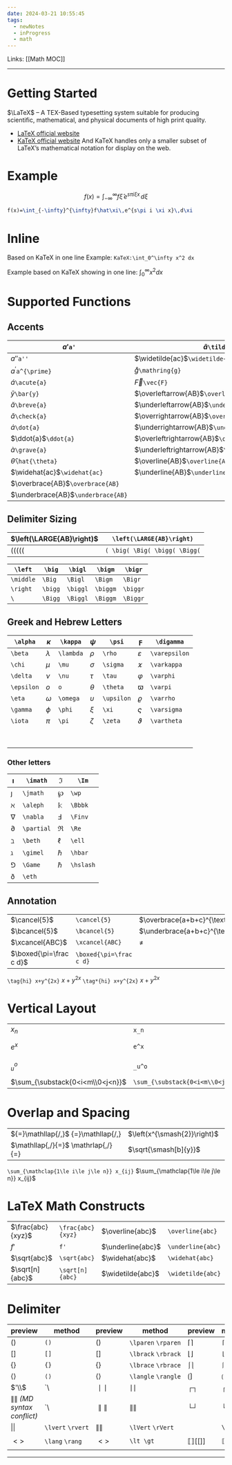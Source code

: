 ```yaml
---
date: 2024-03-21 10:55:45
tags:
  - newNotes
  - inProgress
  - math
---
```

Links: [[Math MOC]]

---
# Getting Started
$\LaTeX$ – A TEX-Based typesetting system suitable for producing scientific, mathematical, and physical documents of high print quality.
- [LaTeX official website](latex-project.org)
- [KaTeX official website](katex.org)
And KaTeX handles only a smaller subset of LaTeX’s mathematical notation for display on the web.
# Example
$$
f(x)=\int_{-\infty}^{\infty}f\hat\xi\,e^{s\pi i \xi x}\,d\xi
$$
```latex
f(x)=\int_{-\infty}^{\infty}f\hat\xi\,e^{s\pi i \xi x}\,d\xi
```
# Inline
Based on KaTeX in one line 
Example: `KaTeX:\int_0^\infty x^2 dx`

Example based on KaTeX showing in one line: $\int_0^\infty x^2 dx$ 
# Supported Functions
## Accents
| $a'$`a'`                           | $\tilde{a}$`\tilde{a}`                               |
| ---------------------------------- | ---------------------------------------------------- |
| $a''$`a''`                         | $\widetilde{ac}$`\widetilde{ac}`                     |
| $a^{\prime}$`a^{\prime}`           | $\mathring{g}$`\mathring{g}`                         |
| $\acute{a}$`\acute{a}`             | $\vec{F}$`\vec{F}`                                   |
| $\bar{y}$​`\bar{y}`                | $\overleftarrow{AB}$`\overleftarrow{AB}`             |
| $\breve{a}$`\breve{a}`             | $\underleftarrow{AB}$`\underleftarrow{AB}`           |
| $\check{a}$`\check{a}`             | $\overrightarrow{AB}$`\overrightarrow{AB}`           |
| $\dot{a}$`\dot{a}`                 | $\underrightarrow{AB}$`\underrightarrow{AB}`         |
| $\ddot{a}$`\ddot{a}`               | $\overleftrightarrow{AB}$`\overleftrightarrow{AB}`   |
| $\grave{a}$`\grave{a}`             | $\underleftrightarrow{AB}$`\underleftrightarrow{AB}` |
| $\hat{\theta}$`\hat{\theta}`       | $\overline{AB}$`\overline{AB}`                       |
| $\widehat{ac}$`\widehat{ac}`       | $\underline{AB}$`\underline{AB}`                     |
| $\overbrace{AB}$`\overbrace{AB}`   |                                                      |
| $\underbrace{AB}$`\underbrace{AB}` |                                                      |

## Delimiter Sizing
| $\left(\LARGE{AB}\right)$     | `\left(\LARGE{AB}\right)`     |
| ----------------------------- | ----------------------------- |
| $( \big( \Big( \bigg( \Bigg($ | `( \big( \Big( \bigg( \Bigg(` |


| `\left`   | `\big`  | `\bigl`  | `\bigm`  | `\bigr`  |
| --------- | ------- | -------- | -------- | -------- |
| `\middle` | `\Big`  | `\Bigl`  | `\Bigm`  | `\Bigr`  |
| `\right`  | `\bigg` | `\biggl` | `\biggm` | `\biggr` |
| `\`       | `\Bigg` | `\Biggl` | `\Biggm` | `\Biggr` |
## Greek and Hebrew Letters
| `\alpha`   | $\kappa$  | `\kappa`  | $\psi$     | `\psi`     | $\digamma$    | `\digamma`    |
| ---------- | --------- | --------- | ---------- | ---------- | ------------- | ------------- |
| `\beta`    | $\lambda$ | `\lambda` | $\rho$     | `\rho`     | $\varepsilon$ | `\varepsilon` |
| `\chi`     | $\mu$     | `\mu`     | $\sigma$   | `\sigma`   | $\varkappa$   | `\varkappa`   |
| `\delta`   | $\nu$     | `\nu`     | $\tau$     | `\tau`     | $\varphi$     | `\varphi`     |
| `\epsilon` | $o$       | `o`       | $\theta$   | `\theta`   | $\varpi$      | `\varpi`      |
| `\eta`     | $\omega$  | `\omega`  | $\upsilon$ | `\upsilon` | $\varrho$     | `\varrho`     |
| `\gamma`   | $\phi$    | `\phi`    | $\xi$      | `\xi`      | $\varsigma$   | `\varsigma`   |
| `\iota`    | $\pi$     | `\pi`     | $\zeta$    | `\zeta`    | $\vartheta$   | `\vartheta`   |
|            |           |           |            |            |               |               |
|            |           |           |            |            |               |               |
|            |           |           |            |            |               |               |
|            |           |           |            |            |               |               |
|            |           |           |            |            |               |               |
|            |           |           |            |            |               |               |
|            |           |           |            |            |               |               |
|            |           |           |            |            |               |               |

### Other letters

| $\imath$   | `\imath`   | $\Im$     | `\Im`     |
| ---------- | ---------- | --------- | --------- |
| $\jmath$   | `\jmath`   | $\wp$     | `\wp`     |
| $\aleph$   | `\aleph`   | $\Bbbk$   | `\Bbbk`   |
| $\nabla$   | `\nabla`   | $\Finv$   | `\Finv`   |
| $\partial$ | `\partial` | $\Re$     | `\Re`     |
| $\beth$    | `\beth`    | $\ell$    | `\ell`    |
| $\gimel$   | `\gimel`   | $\hbar$   | `\hbar`   |
| $\Game$    | `\Game`    | $\hslash$ | `\hslash` |
| $\eth$     | `\eth`     |           |           |
## Annotation
|                         |                         |                                    |                                    |
| ----------------------- | ----------------------- | ---------------------------------- | ---------------------------------- |
| $\cancel{5}$​           | `\cancel{5}`            | $\overbrace{a+b+c}^{\text{note}}$  | `\overbrace{a+b+c}^{\text{note}}`  |
| $\bcancel{5}$           | `\bcancel{5}`           | $\underbrace{a+b+c}^{\text{note}}$ | `\underbrace{a+b+c}_{\text{note}}` |
| $\xcancel{ABC}$         | `\xcancel{ABC}`         | $\not=$                            | `\not =`                           |
| $\boxed{\pi=\frac c d}$ | `\boxed{\pi=\frac c d}` |                                    |                                    |
`\tag{hi} x+y^{2x}`
$\tag{hi} x+y^{2x}$
`\tag*{hi} x+y^{2x}`
$\tag*{hi} x+y^{2x}$
# Vertical Layout
|                                  |                                  |                   |                   |
| -------------------------------- | -------------------------------- | ----------------- | ----------------- |
| $x_n$​                           | `x_n`                            | $a\atop b$        | `a \atop b`       |
| $e^x$                            | `e^x`                            | $\overset{!}{=}$  | `\overset{!}{=}`  |
| $_u^o$                           | `_u^o`                           | $\underset{!}{=}$ | `\underset{!}{=}` |
| $\sum_{\substack{0<i<m\\0<j<n}}$ | `\sum_{\substack{0<i<m\\0<j<n}}` |                   |                   |
# Overlap and Spacing
|                                     |                              |                            |
| ----------------------------------- | ---------------------------- | -------------------------- |
| ${=}\mathllap{/,}$ {=}\mathllap{/,} | $\left(x^{\smash{2}}\right)$ | \left(x^{\smash{2}}\right) |
| $\mathllap{,/}{=}$ \mathrlap{,/}{=} | $\sqrt{\smash[b]{y}}$        | \sqrt{\smash[b]{y}}        |
`\sum_{\mathclap{1\le i\le j\le n}} x_{ij}`
$\sum_{\mathclap{1\le i\le j\le n}} x_{ij}$
# LaTeX Math Constructs
|                    |                   |                   |                   |                        |                        |
| ------------------ | ----------------- | ----------------- | ----------------- | ---------------------- | ---------------------- |
| $\frac{abc}{xyz}$​ | `\frac{abc}{xyz}` | $\overline{abc}$  | `\overline{abc}`  | $\overrightarrow{abc}$ | `\overrightarrow{abc}` |
| $f'$               | `f'`              | $\underline{abc}$ | `\underline{abc}` | $\overleftarrow{abc}$  | `\overleftarrow{abc}`  |
| $\sqrt{abc}$       | `\sqrt{abc}`      | $\widehat{abc}$   | `\widehat{abc}`   | $\overbrace{abc}$      | `\overbrace{abc}`      |
| $\sqrt[n]{abc}$    | `\sqrt[n]{abc}`   | $\widetilde{abc}$ | `\widetilde{abc}` | $\underbrace{abc}$     | `\underbrace{abc}`     |
# Delimiter
| preview                   | method            | preview            | method              | preview | method   | preview                  | method                      | preview                 | method            |                |
| ------------------------- | ----------------- | ------------------ | ------------------- | ------- | -------- | ------------------------ | --------------------------- | ----------------------- | ----------------- | -------------- |
| $( )$                     | `()`              | $\lparen{}\rparen$ | `\lparen` `\rparen` | $⌈ ⌉$   | `⌈ ⌉`    | ⌈⌉⌈⌉                     | `\lceil` `\rceil`           | $\uparrow$              | `\uparrow`        |                |
| $[ ]$                     | `[]`              | $\lbrack{}\rbrack$ | `\lbrack` `\rbrack` | $⌊ ⌋$   | `⌊ ⌋`    | ⌊⌋⌊⌋                     | `\lfloor` `\rfloor`         | $\downarrow$            | `\downarrow`      |                |
| $\{ \}$                   | `{}`              | $\lbrace{}\rbrace$ | `\lbrace` `\rbrace` | $⎰⎱$    | `⎰⎱`     | ⎰⎱⎰⎱                     | `\lmoustache` `\rmoustache` | $\updownarrow$          | `\updownarrow`    |                |
| $⟨⟩$                      | `⟨⟩`              | $\langle{}\rangle$ | `\langle` `\rangle` | $⟮ ⟯$   | `⟮ ⟯`    | ⟮⟯⟮⟯                     | `\lgroup` `\rgroup`         | $\Uparrow$              | `\Uparrow`        |                |
| $'\\$                     | `\\               | $∣∣$               | ∣∣                  | $┌┐$    | ┌┐┌┐     | $\ulcorner{}\urcorner$   | `\ulcorner` `\urcorner`     | `\ulcorner` `\urcorner` | ⇓⇓                | `\Downarrow`   |
| ∥∥ _(MD syntax conflict)_ | `\\               | $∥∥$               | ∥∥                  | $└┘$    | └┘└┘     | $\llcorner{}\lrcorner$   | `\llcorner` `\lrcorner`     | `\llcorner` `\lrcorner` | ⇕⇕                | `\Updownarrow` |
| $\lvert{}\rvert$          | `\lvert` `\rvert` | $\lVert{}\rVert$   | `\lVert` `\rVert`   |         | `\left.` |                          | `\right.`                   | \\                      | `\backslash`      |                |
| $< >$                     | `\lang` `\rang`   | $\lt{} \gt$        | `\lt \gt`           | ⟦⟧[[]]  | `⟦ ⟧`    | $\llbracket{}\rrbracket$ | `\llbracket` `\rrbracket`   | ⦃⦄{[]}                  | `\lBrace \rBrace` |                |

---
